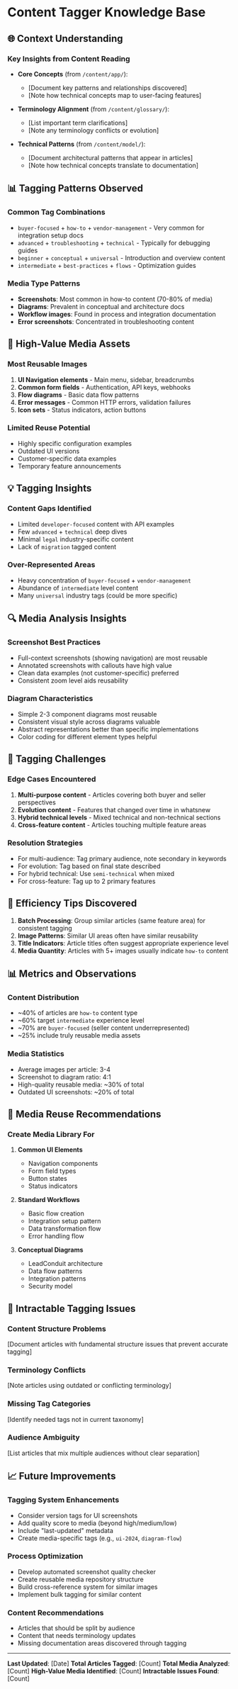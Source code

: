 # Content Tagger Knowledge Base

## 🌐 **Context Understanding**

### **Key Insights from Content Reading**
- **Core Concepts** (from `/content/app/`):
  - [Document key patterns and relationships discovered]
  - [Note how technical concepts map to user-facing features]
  
- **Terminology Alignment** (from `/content/glossary/`):
  - [List important term clarifications]
  - [Note any terminology conflicts or evolution]
  
- **Technical Patterns** (from `/content/model/`):
  - [Document architectural patterns that appear in articles]
  - [Note how technical concepts translate to documentation]

## 📊 **Tagging Patterns Observed**

### **Common Tag Combinations**
- `buyer-focused` + `how-to` + `vendor-management` - Very common for integration setup docs
- `advanced` + `troubleshooting` + `technical` - Typically for debugging guides
- `beginner` + `conceptual` + `universal` - Introduction and overview content
- `intermediate` + `best-practices` + `flows` - Optimization guides

### **Media Type Patterns**
- **Screenshots**: Most common in how-to content (70-80% of media)
- **Diagrams**: Prevalent in conceptual and architecture docs
- **Workflow images**: Found in process and integration documentation
- **Error screenshots**: Concentrated in troubleshooting content

## 🎯 **High-Value Media Assets**

### **Most Reusable Images**
1. **UI Navigation elements** - Main menu, sidebar, breadcrumbs
2. **Common form fields** - Authentication, API keys, webhooks
3. **Flow diagrams** - Basic data flow patterns
4. **Error messages** - Common HTTP errors, validation failures
5. **Icon sets** - Status indicators, action buttons

### **Limited Reuse Potential**
- Highly specific configuration examples
- Outdated UI versions
- Customer-specific data examples
- Temporary feature announcements

## 💡 **Tagging Insights**

### **Content Gaps Identified**
- Limited `developer-focused` content with API examples
- Few `advanced` + `technical` deep dives
- Minimal `legal` industry-specific content
- Lack of `migration` tagged content

### **Over-Represented Areas**
- Heavy concentration of `buyer-focused` + `vendor-management`
- Abundance of `intermediate` level content
- Many `universal` industry tags (could be more specific)

## 🔍 **Media Analysis Insights**

### **Screenshot Best Practices**
- Full-context screenshots (showing navigation) are most reusable
- Annotated screenshots with callouts have high value
- Clean data examples (not customer-specific) preferred
- Consistent zoom level aids reusability

### **Diagram Characteristics**
- Simple 2-3 component diagrams most reusable
- Consistent visual style across diagrams valuable
- Abstract representations better than specific implementations
- Color coding for different element types helpful

## 📝 **Tagging Challenges**

### **Edge Cases Encountered**
1. **Multi-purpose content** - Articles covering both buyer and seller perspectives
2. **Evolution content** - Features that changed over time in whatsnew
3. **Hybrid technical levels** - Mixed technical and non-technical sections
4. **Cross-feature content** - Articles touching multiple feature areas

### **Resolution Strategies**
- For multi-audience: Tag primary audience, note secondary in keywords
- For evolution: Tag based on final state described
- For hybrid technical: Use `semi-technical` when mixed
- For cross-feature: Tag up to 2 primary features

## 🚀 **Efficiency Tips Discovered**

1. **Batch Processing**: Group similar articles (same feature area) for consistent tagging
2. **Image Patterns**: Similar UI areas often have similar reusability
3. **Title Indicators**: Article titles often suggest appropriate experience level
4. **Media Quantity**: Articles with 5+ images usually indicate `how-to` content

## 📊 **Metrics and Observations**

### **Content Distribution**
- ~40% of articles are `how-to` content type
- ~60% target `intermediate` experience level
- ~70% are `buyer-focused` (seller content underrepresented)
- ~25% include truly reusable media assets

### **Media Statistics**
- Average images per article: 3-4
- Screenshot to diagram ratio: 4:1
- High-quality reusable media: ~30% of total
- Outdated UI screenshots: ~20% of total

## 🎨 **Media Reuse Recommendations**

### **Create Media Library For**
1. **Common UI Elements**
   - Navigation components
   - Form field types
   - Button states
   - Status indicators

2. **Standard Workflows**
   - Basic flow creation
   - Integration setup pattern
   - Data transformation flow
   - Error handling flow

3. **Conceptual Diagrams**
   - LeadConduit architecture
   - Data flow patterns
   - Integration patterns
   - Security model

## 🚨 **Intractable Tagging Issues**

### **Content Structure Problems**
[Document articles with fundamental structure issues that prevent accurate tagging]

### **Terminology Conflicts**
[Note articles using outdated or conflicting terminology]

### **Missing Tag Categories**
[Identify needed tags not in current taxonomy]

### **Audience Ambiguity**
[List articles that mix multiple audiences without clear separation]

## 📈 **Future Improvements**

### **Tagging System Enhancements**
- Consider version tags for UI screenshots
- Add quality score to media (beyond high/medium/low)
- Include "last-updated" metadata
- Create media-specific tags (e.g., `ui-2024`, `diagram-flow`)

### **Process Optimization**
- Develop automated screenshot quality checker
- Create reusable media repository structure
- Build cross-reference system for similar images
- Implement bulk tagging for similar content

### **Content Recommendations**
- Articles that should be split by audience
- Content that needs terminology updates
- Missing documentation areas discovered through tagging

---

**Last Updated**: [Date]
**Total Articles Tagged**: [Count]
**Total Media Analyzed**: [Count]
**High-Value Media Identified**: [Count]
**Intractable Issues Found**: [Count]